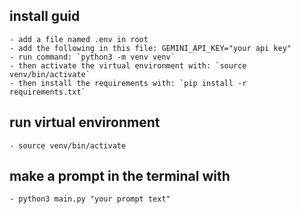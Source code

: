 
## install guid
	- add a file named .env in root
	- add the following in this file: GEMINI_API_KEY="your api key"
	- run command: `python3 -m venv venv`
	- then activate the virtual environment with: `source venv/bin/activate`
	- then install the requirements with: `pip install -r requirements.txt`

## run virtual environment
	- source venv/bin/activate

## make a prompt in the terminal with
	- python3 main.py "your prompt text"
